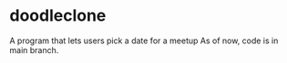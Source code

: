 # doodleclone
A program that lets users pick a date for a meetup
As of now, code is in main branch.
